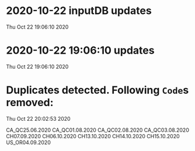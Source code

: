 
# 2020-10-22 inputDB updates 
 Thu Oct 22 19:06:10 2020 


# 2020-10-22 19:06:10 updates 
 Thu Oct 22 19:06:10 2020 


# Duplicates detected. Following `Code`s removed: 
 Thu Oct 22 20:02:53 2020 

CA_QC25.06.2020
CA_QC01.08.2020
CA_QC02.08.2020
CA_QC03.08.2020
CH07.09.2020
CH06.10.2020
CH13.10.2020
CH14.10.2020
CH15.10.2020
US_OR04.09.2020